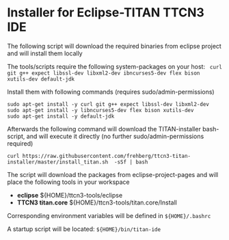 # Installer for Eclipse-TITAN TTCN3 IDE

The following script will download the required binaries from eclipse project and will install them locally

The tools/scripts require the following system-packages on your host: ` curl git g++ expect libssl-dev libxml2-dev ibncurses5-dev flex bison xutils-dev default-jdk`

Install them with following commands (requires sudo/admin-permissions)
```
sudo apt-get install -y curl git g++ expect libssl-dev libxml2-dev
sudo apt-get install -y libncurses5-dev flex bison xutils-dev
sudo apt-get install -y default-jdk
```

Afterwards the following command will download the TITAN-installer bash-script, and will execute it directly (no further sudo/admin-permissions required)


```
curl https://raw.githubusercontent.com/frehberg/ttcn3-titan-installer/master/install_titan.sh  -sSf | bash
```

The script will download the packages from eclipse-project-pages and will place the following tools in your workspace

-   **eclipse**          ${HOME}/ttcn3-tools/eclipse
-   **TTCN3 titan.core** ${HOME}/ttcn3-tools/titan.core/Install

Corresponding environment variables will be defined in `${HOME}/.bashrc`

A startup script will be located: `${HOME}/bin/titan-ide`
